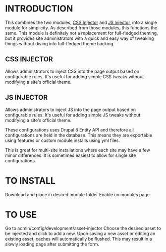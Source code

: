 INTRODUCTION
============

This combines the two modules,
[CSS Injector](https://www.drupal.org/project/css_injector) and
[JS Injector](https://www.drupal.org/project/js_injector), into a
single module for simplicity.
As described from those modules, this functions the same. This module is
definitely not a replacement for full-fledged theming, but it provides 
site administrators with a quick and easy way of tweaking things without 
diving into full-fledged theme hacking.


CSS INJECTOR
------------

Allows administrators to inject CSS into the page output based on 
configurable rules. It's useful for adding simple CSS tweaks without 
modifying a site's official theme.


JS INJECTOR
-----------

Allows administrators to inject JS into the page output based on 
configurable rules. It's useful for adding simple JS tweaks without 
modifying a site's official theme.

These configurations uses Drupal 8 Entity API and therefore all 
configurations are held in the database. This means they are exportable 
using features or custom module installs using yml files.

This is great for multi-site installations where each site may have a 
few minor differences. It is sometimes easiest to allow for single site 
configurations.


TO INSTALL
==========

Download and place in desired module folder
Enable on modules page


TO USE
======

Go to admin/config/development/asset-injector
Choose the desired asset to be injected and click to add a new.
Upon saving a new asset or editing an existing asset, caches will 
automatically be flushed. This may result in a slowly loading page after 
submitting the form.
